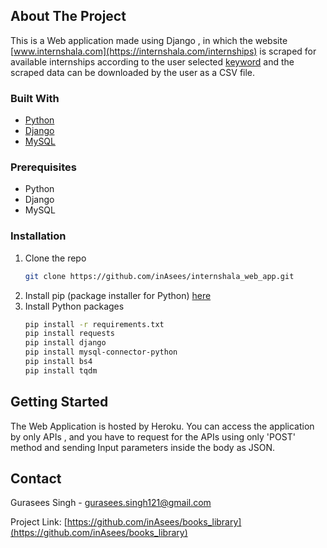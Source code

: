 <!-- ABOUT THE PROJECT -->

## About The Project

This is a Web application made using Django , in which the website [www.internshala.com](https://internshala.com/internships) 
is scraped for available internships according to the user selected [keyword](https://internshala.com/internships/keywords-python) 
and the scraped data can be downloaded by the user as a CSV  file.

### Built With

* [Python](https://www.python.org/)
* [Django](https://www.djangoproject.com/)
* [MySQL](https://www.mysql.com/)

### Prerequisites


* Python
* Django
* MySQL

### Installation

1. Clone the repo
   ```sh
   git clone https://github.com/inAsees/internshala_web_app.git
   ```
2. Install pip (package installer for Python)
   [here](https://pip.pypa.io/en/stable/installing/)
3. Install Python packages
   ```sh
   pip install -r requirements.txt
   pip install requests
   pip install django
   pip install mysql-connector-python
   pip install bs4
   pip install tqdm
   ```

## Getting Started

The Web Application is hosted by Heroku. You can access the application by only APIs , and you have to request for the
APIs using only 'POST' method and sending Input parameters inside the body as JSON.







## Contact
Gurasees Singh - gurasees.singh121@gmail.com

Project Link: [https://github.com/inAsees/books_library](https://github.com/inAsees/books_library)